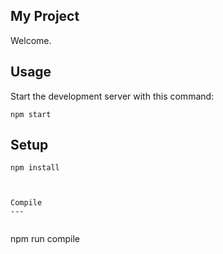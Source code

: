 My Project
---
 
Welcome.
 

Usage
---
 
Start the development server with this command:
 
```
npm start
```


Setup
---
 
```
npm install



Compile
---
 
```
npm run compile